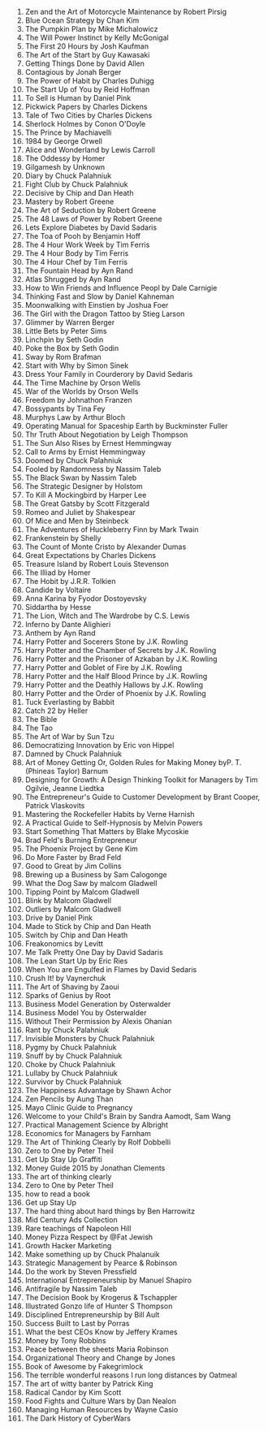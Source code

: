 1.	Zen and the Art of Motorcycle Maintenance by Robert Pirsig
2.	Blue Ocean Strategy by Chan Kim
3.	The Pumpkin Plan by Mike Michalowicz
4.	The Will Power Instinct by Kelly McGonigal
5.	The First 20 Hours by Josh Kaufman
6.	The Art of the Start by Guy Kawasaki
7.	Getting Things Done by David Allen
8.	Contagious by Jonah Berger
9.	The Power of Habit by Charles Duhigg
10.	The Start Up of You by Reid Hoffman
11.	To Sell is Human by Daniel Pink
12.	Pickwick Papers by Charles Dickens
13.	Tale of Two Cities by Charles Dickens
14.	Sherlock Holmes by Conon O'Doyle
15.	The Prince by Machiavelli
16.	1984 by George Orwell
17.	Alice and Wonderland by Lewis Carroll
18.	The Oddessy by Homer
19.	Gilgamesh by Unknown
20.	Diary by Chuck Palahniuk
21.	Fight Club by Chuck Palahniuk
22.	Decisive by Chip and Dan Heath
23.	Mastery by Robert Greene
24.	The Art of Seduction by Robert Greene
25.	The 48 Laws of Power by Robert Greene
26.	Lets Explore Diabetes by David Sadaris
27.	The Toa of Pooh by Benjamin Hoff
28.	The 4 Hour Work Week by Tim Ferris
29.	The 4 Hour Body by Tim Ferris
30.	The 4 Hour Chef by Tim Ferris
31.	The Fountain Head by Ayn Rand
32.	Atlas Shrugged by Ayn Rand
33.	How to Win Friends and Influence Peopl by Dale Carnigie
34.	Thinking Fast and Slow by Daniel Kahneman
35.	Moonwalking with Einstien by Joshua Foer
36.	The Girl with the Dragon Tattoo by Stieg Larson
37.	Glimmer by Warren Berger
38.	Little Bets by Peter Sims
39.	Linchpin by Seth Godin
40.	Poke the Box by Seth Godin
41.	Sway by Rom Brafman
42.	Start with Why by Simon Sinek
43.	Dress Your Family in Courderory by David Sedaris
44.	The Time Machine by Orson Wells
45.	War of the Worlds by Orson Wells
46.	Freedom by Johnathon Franzen
47.	Bossypants by Tina Fey
48.	Murphys Law by Arthur Bloch
49.	Operating Manual for Spaceship Earth by Buckminster Fuller
50.	Thr Truth About Negotiation by Leigh Thompson
51.	The Sun Also Rises by Ernest Hemmingway
52.	Call to Arms by Ernist Hemmingway
53.	Doomed by Chuck Palahniuk
54.	Fooled by Randomness by Nassim Taleb
55.	The Black Swan by Nassim Taleb
56.	The Strategic Designer by Holstom
57.	To Kill A Mockingbird by Harper Lee
58.	The Great Gatsby by Scott Fitzgerald
59.	Romeo and Juliet by Shakespear
60.	Of Mice and Men by Steinbeck
61.	The Adventures of Huckleberry Finn by Mark Twain
62.	Frankenstein by Shelly
63.	The Count of Monte Cristo by Alexander Dumas
64.	Great Expectations by Charles Dickens
65.	Treasure Island by Robert Louis Stevenson
66.	The Illiad by Homer
67.	The Hobit by J.R.R. Tolkien
68.	Candide by Voltaire
69.	Anna Karina by Fyodor Dostoyevsky
70.	Siddartha by Hesse
71.	The Lion, Witch and The Wardrobe by C.S. Lewis
72.	Inferno by Dante Alighieri
73.	Anthem by Ayn Rand
74.	Harry Potter and Socerers Stone by J.K. Rowling
75.	Harry Potter and the Chamber of Secrets by J.K. Rowling
76.	Harry Potter and the Prisoner of Azkaban by J.K. Rowling
77.	Harry Potter and Goblet of Fire by J.K. Rowling
78.	Harry Potter and the Half Blood Prince by J.K. Rowling
79.	Harry Potter and the Deathly Hallows by J.K. Rowling
80.	Harry Potter and the Order of Phoenix by J.K. Rowling
81.	Tuck Everlasting by Babbit
82.	Catch 22 by Heller
83.	The Bible
84.	The Tao
85.	The Art of War by Sun Tzu
86.	Democratizing Innovation by Eric von Hippel
87.	Damned by Chuck Palahniuk
88.	Art of Money Getting Or, Golden Rules for Making Money byP. T. (Phineas Taylor) Barnum
89.	Designing for Growth: A Design Thinking Toolkit for Managers by Tim Ogilvie, Jeanne Liedtka
90.	The Entrepreneur's Guide to Customer Development by Brant Cooper, Patrick Vlaskovits
91.	Mastering the Rockefeller Habits by Verne Harnish
92.	A Practical Guide to Self-Hypnosis by Melvin Powers
93.	Start Something That Matters by Blake Mycoskie
94.	Brad Feld's Burning Entrepreneur
95.	The Phoenix Project by Gene Kim
96.	Do More Faster by Brad Feld
97.	Good to Great by Jim Collins
98.	Brewing up a Business by Sam Calogonge
99.	What the Dog Saw by malcom Gladwell
100.	Tipping Point by Malcom Gladwell
101.	Blink by Malcom Gladwell
102.	Outliers by Malcom Gladwell
103.	Drive by Daniel Pink
104.	Made to Stick by Chip and Dan Heath
105.	Switch by Chip and Dan Heath
106.	Freakonomics by Levitt
107.	Me Talk Pretty One Day by David Sadaris
108.	The Lean Start Up by Eric Ries
109.	When You are Engulfed in Flames by David Sedaris
110.	Crush It! by Vaynerchuk
111.	The Art of Shaving by Zaoui
112.	Sparks of Genius by Root
113.	Business Model Generation by Osterwalder
114.	Business Model You by Osterwalder
115.	Without Their Permission by Alexis Ohanian
116.	Rant by Chuck Palahniuk
117.	Invisible Monsters by Chuck Palahniuk
118.	Pygmy by Chuck Palahniuk
119.	Snuff by by Chuck Palahniuk
120.	Choke by Chuck Palahniuk
121.	Lullaby by Chuck Palahniuk
122.	Survivor by Chuck Palahniuk
123.	The Happiness Advantage by Shawn Achor
124.	Zen Pencils by Aung Than
125.	Mayo Clinic Guide to Pregnancy
126.	Welcome to your Child's Brain by Sandra Aamodt, Sam Wang
127.	Practical Management Science by Albright
128.	Economics for Managers by Farnham
129.	The Art of Thinking Clearly by Rolf Dobbelli
130.	Zero to One by Peter Theil
131.	Get Up Stay Up Graffiti
132.	Money Guide 2015 by Jonathan Clements
133.	The art of thinking clearly
134.	Zero to One by Peter Theil
135.	how to read a book
136.	Get up Stay Up
137.	The hard thing about hard things by Ben Harrowitz
138.	Mid Century Ads Collection
139.	Rare teachings of Napoleon Hill
140.	Money Pizza Respect by @Fat Jewish
141.	Growth Hacker Marketing
142.	Make something up by Chuck Phalanuik
143.	Strategic Management by Pearce & Robinson
144.	Do the work by Steven Pressfield
145.	International Entrepreneurship by Manuel Shapiro
146.	Antifragile by Nassim Taleb
147.	The Decision Book by Krogerus & Tschappler
148.	Illustrated Gonzo life of Hunter S Thompson
149.	Disciplined Entrepreneurship by Bill Ault
150.	Success Built to Last by Porras
151.	What the best CEOs Know by Jeffery Krames
152.	Money by Tony Robbins
153.	Peace between the sheets Maria Robinson
154.	Organizational Theory and Change by Jones
155.	Book of Awesome by Fakegrimlock
156.	The terrible wonderful reasons I run long distances by Oatmeal
157.	The art of witty banter by Patrick King
158.	Radical Candor by Kim Scott
159.	Food Fights and Culture Wars by Dan Nealon
160.	Managing Human Resources by Wayne Casio
161.	The Dark History of CyberWars
